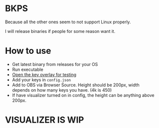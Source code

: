# BKPS
Because all the other ones seem to not support Linux properly.

I will release binaries if people for some reason want it.

# How to use
- Get latest binary from releases for your OS
- Run executable
- [Open the key overlay for testing](https://127.0.0.1:6727/)
- Add your keys in `config.json`
- Add to OBS via Browser Source. Height should be 200px, width depends on how many keys you have. (4k is 450)
- If have visualizer turned on in config, the height can be anything above 200px.

# VISUALIZER IS WIP